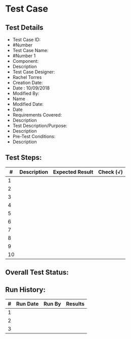 # Test Case 

## Test Details

* Test Case ID:
* #Number
* Test Case Name:
* #Number 1 
* Component: 
* Description
* Test Case Designer:
* Rachel Torres
* Creation Date:
* Date : 10/09/2018
* Modified By:
* Name
* Modified Date:
* Date
* Requirements Covered:
* Description
* Test Description/Purpose:
* Description
* Pre-Test Conditions:
* Description
## Test Steps: 
| # | Description | Expected Result | Check (√) |
| --- | --- | --- | --- |
| 1 | | | |	
| 2 | | | |	
| 3 | | | |	
| 4 | | | |	
| 5 | | | |	
| 6 | | | |	
| 7 | | | |	
| 8 | | | |	
| 9 | | | |	
| 10 | | | |	

## Overall Test Status:



## Run History:
| # |	Run Date |	Run By |	Results |
| --- | --- | --- | --- |
| 1 | | | |	
| 2 | | | |	
| 3 | | | |	
